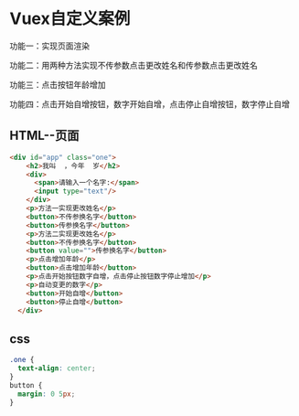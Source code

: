 # Vuex自定义案例

功能一：实现页面渲染

功能二：用两种方法实现不传参数点击更改姓名和传参数点击更改姓名

功能三：点击按钮年龄增加

功能四：点击开始自增按钮，数字开始自增，点击停止自增按钮，数字停止自增

## HTML--页面

```html
<div id="app" class="one">
    <h2>我叫  ，今年  岁</h2>
    <div>
      <span>请输入一个名字:</span>
      <input type="text"/>
    </div>
    <p>方法一实现更改姓名</p>
    <button>不传参换名字</button>
    <button>传参换名字</button>
    <p>方法二实现更改姓名</p>
    <button>不传参换名字</button>
    <button value="">传参换名字</button>
    <p>点击增加年龄</p>
    <button>点击增加年龄</button>
    <p>点击开始按钮数字自增，点击停止按钮数字停止增加</p>
    <p>自动变更的数字</p>
    <button>开始自增</button>
    <button>停止自增</button>
  </div>
```

## css

```css
.one {
  text-align: center;
}
button {
  margin: 0 5px;
}
```



